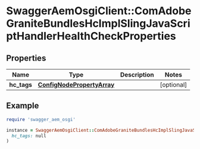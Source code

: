 # SwaggerAemOsgiClient::ComAdobeGraniteBundlesHcImplSlingJavaScriptHandlerHealthCheckProperties

## Properties

| Name | Type | Description | Notes |
| ---- | ---- | ----------- | ----- |
| **hc_tags** | [**ConfigNodePropertyArray**](ConfigNodePropertyArray.md) |  | [optional] |

## Example

```ruby
require 'swagger_aem_osgi'

instance = SwaggerAemOsgiClient::ComAdobeGraniteBundlesHcImplSlingJavaScriptHandlerHealthCheckProperties.new(
  hc_tags: null
)
```

